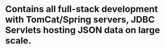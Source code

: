# Contains all full-stack development with TomCat/Spring servers, JDBC Servlets hosting JSON data on large scale.

